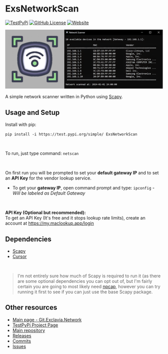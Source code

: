 

# ExsNetworkScan



<a href="https://test.pypi.org/project/ExsNetworkScan/" target="_blank"><img alt="TestPyPi" src="https://img.shields.io/pypi/status/ExsNetworkScan?pypiBaseUrl=https%3A%2F%2Ftest.pypi.org&style=flat-square&label=TestPyPi"></a>
<a href="https://git.exclavia.network/license/" target="_blank"><img alt="GitHub License" src="https://img.shields.io/github/license/Exclavia/ExsNetworkScan?style=flat-square"></a>
<a href="https://git.exclavia.network/ExsNetworkScan" target="_blank"><img alt="Website" src="https://img.shields.io/website?url=https%3A%2F%2Fgit.exclavia.network%2FExsNetworkScan?style=flat-square"></a>


![Network-Scanner](https://raw.githubusercontent.com/Exclavia/ExsNetworkScan/refs/heads/master/Assets/git.png)

A simple network scanner written in Python using [Scapy](https://github.com/secdev/scapy).

## Usage and Setup
 
 Install with pip:
 ```
pip install -i https://test.pypi.org/simple/ ExsNetworkScan
```

<br>

To run, just type command:  `netscan`

<br>
 
 On first run you will be prompted to set your **default gateway IP** and to set an **API Key** for the vendor lookup service.
 - To get your **gateway IP**, open command prompt and type: `ipconfig` *- Will be labeled as Default Gateway*

 <br>

 **API Key (Optional but recommended):**\
To get an API Key (It's free and it stops lookup rate limits), create an account at https://my.maclookup.app/login

## Dependencies

 - [Scapy](https://github.com/secdev/scapy)
 - [Cursor](https://github.com/GijsTimmers/cursor)

<br>

 > I'm not entirely sure how much of Scapy is required to run it (as there are some optional dependencies you can opt out of, but I'm fairly certain you are going to most likely need [npcap](https://npcap.com/),
 > however you can try running it first to see if you can just use the base Scapy package.



## Other resources

- [Main page - Git.Exclavia.Network](https://git.exclavia.network/)
- [TestPyPi Project Page](https://test.pypi.org/project/ExsNetworkScan/)
- [Main repository](https://github.com/Exclavia/ExsNetworkScan) 
- [Releases](https://github.com/Exclavia/ExsNetworkScan/releases)
- [Commits](https://github.com/Exclavia/ExsNetworkScan/commits)
- [Issues](https://github.com/Exclavia/ExsNetworkScan/issues)


